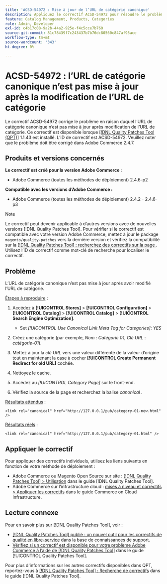 ```yaml
---
title: 'ACSD-54972 : Mise à jour de l’URL de catégorie canonique'
description: Appliquez le correctif ACSD-54972 pour résoudre le problème Adobe Commerce en raison duquel l’URL de catégorie canonique n’est pas mise à jour après modification de l’URL de catégorie.
feature: Catalog Management, Products, Categories
role: Admin, Developer
exl-id: c4b17c08-9a2b-44a2-925e-f4c5cce7b760
source-git-commit: 81c78439f7c243437b7b76dc80560c847af95ace
workflow-type: tm+mt
source-wordcount: '343'
ht-degree: 0%

---
```


# ACSD-54972 : l’URL de catégorie canonique n’est pas mise à jour après la modification de l’URL de catégorie

Le correctif ACSD-54972 corrige le problème en raison duquel l’URL de catégorie canonique n’est pas mise à jour après modification de l’URL de catégorie. Ce correctif est disponible lorsque [[!DNL Quality Patches Tool (QPT)]](https://experienceleague.adobe.com/fr/docs/commerce-knowledge-base/kb/announcements/commerce-announcements/magento-quality-patches-released-new-tool-to-self-serve-quality-patches) 1.1.43 est installé. L’ID de correctif est ACSD-54972. Veuillez noter que le problème doit être corrigé dans Adobe Commerce 2.4.7.

## Produits et versions concernés

**Le correctif est créé pour la version Adobe Commerce :**

* Adobe Commerce (toutes les méthodes de déploiement) 2.4.6-p2

**Compatible avec les versions d’Adobe Commerce :**

* Adobe Commerce (toutes les méthodes de déploiement) 2.4.2 - 2.4.6-p3

>[!NOTE]
>
>Le correctif peut devenir applicable à d’autres versions avec de nouvelles versions [!DNL Quality Patches Tool]. Pour vérifier si le correctif est compatible avec votre version Adobe Commerce, mettez à jour le package `magento/quality-patches` vers la dernière version et vérifiez la compatibilité sur la [[!DNL Quality Patches Tool] : recherchez des correctifs sur la page ](https://experienceleague.adobe.com/tools/commerce-quality-patches/index.html?lang=fr). Utilisez l’ID de correctif comme mot-clé de recherche pour localiser le correctif.

## Problème

L’URL de catégorie canonique n’est pas mise à jour après avoir modifié l’URL de catégorie.

<u>Étapes à reproduire</u> :

1. Accédez à **[!UICONTROL Stores]** > **[!UICONTROL Configuration]** > **[!UICONTROL Catalog]** > **[!UICONTROL Catalog]** > **[!UICONTROL Search Engine Optimization]**.

   * Set *[!UICONTROL Use Canonical Link Meta Tag for Categories]*: *YES*

2. Créez une catégorie (par exemple, *Nom* : *Catégorie 01*, *Clé URL* : *catégorie-01*).
3. Mettez à jour la *clé URL* vers une valeur différente de la valeur d’origine tout en maintenant la case à cocher **[!UICONTROL Create Permanent Redirect for old URL]** cochée.
4. Nettoyez le cache.
5. Accédez au *[!UICONTROL Category Page]* sur le front-end.
6. Vérifiez la source de la page et recherchez la balise *canonical* .

<u>Résultats attendus</u> :

`<link rel="canonical" href="http://127.0.0.1/pub/category-01-new.html" />`

<u>Résultats réels</u> :

`<link rel="canonical" href="http://127.0.0.1/pub/category-01.html" />`

## Appliquer le correctif

Pour appliquer des correctifs individuels, utilisez les liens suivants en fonction de votre méthode de déploiement :

* Adobe Commerce ou Magento Open Source sur site : [[!DNL Quality Patches Tool] > Utilisation](/help/tools/quality-patches-tool/usage.md) dans le guide [!DNL Quality Patches Tool].
* Adobe Commerce sur l’infrastructure cloud : [mises à niveau et correctifs > Appliquer les correctifs](https://experienceleague.adobe.com/docs/commerce-cloud-service/user-guide/develop/upgrade/apply-patches.html?lang=fr) dans le guide Commerce on Cloud Infrastructure.

## Lecture connexe

Pour en savoir plus sur [!DNL Quality Patches Tool], voir :

* [[!DNL Quality Patches Tool] publié : un nouvel outil pour les correctifs de qualité en libre-service](https://experienceleague.adobe.com/fr/docs/commerce-knowledge-base/kb/announcements/commerce-announcements/magento-quality-patches-released-new-tool-to-self-serve-quality-patches) dans la base de connaissances de support.
* [Vérifiez si un correctif est disponible pour votre problème Adobe Commerce à l’aide de  [!DNL Quality Patches Tool]](/help/tools/quality-patches-tool/patches-available-in-qpt/check-patch-for-magento-issue-with-magento-quality-patches.md) dans le guide [!UICONTROL Quality Patches Tool].


Pour plus d&#39;informations sur les autres correctifs disponibles dans QPT, reportez-vous à [[!DNL Quality Patches Tool] : Recherche de correctifs](https://experienceleague.adobe.com/tools/commerce-quality-patches/index.html?lang=fr) dans le guide [!DNL Quality Patches Tool].
